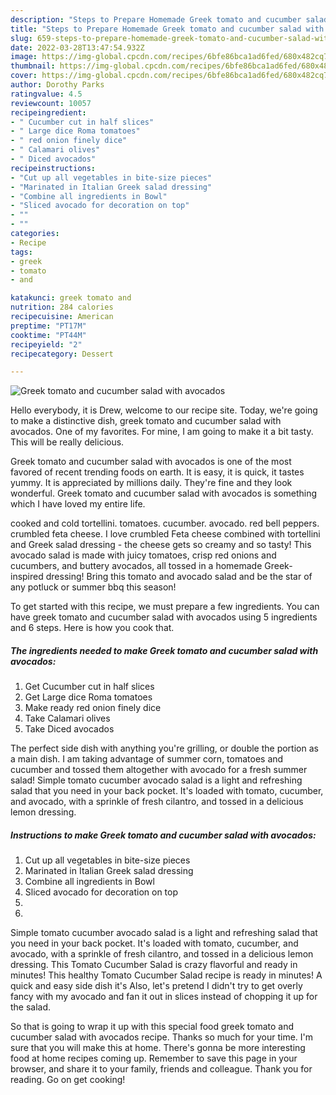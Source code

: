 ```yaml
---
description: "Steps to Prepare Homemade Greek tomato and cucumber salad with avocados"
title: "Steps to Prepare Homemade Greek tomato and cucumber salad with avocados"
slug: 659-steps-to-prepare-homemade-greek-tomato-and-cucumber-salad-with-avocados
date: 2022-03-28T13:47:54.932Z
image: https://img-global.cpcdn.com/recipes/6bfe86bca1ad6fed/680x482cq70/greek-tomato-and-cucumber-salad-with-avocados-recipe-main-photo.jpg
thumbnail: https://img-global.cpcdn.com/recipes/6bfe86bca1ad6fed/680x482cq70/greek-tomato-and-cucumber-salad-with-avocados-recipe-main-photo.jpg
cover: https://img-global.cpcdn.com/recipes/6bfe86bca1ad6fed/680x482cq70/greek-tomato-and-cucumber-salad-with-avocados-recipe-main-photo.jpg
author: Dorothy Parks
ratingvalue: 4.5
reviewcount: 10057
recipeingredient:
- " Cucumber cut in half slices"
- " Large dice Roma tomatoes"
- " red onion finely dice"
- " Calamari olives"
- " Diced avocados"
recipeinstructions:
- "Cut up all vegetables in bite-size pieces"
- "Marinated in Italian Greek salad dressing"
- "Combine all ingredients in Bowl"
- "Sliced avocado for decoration on top"
- ""
- ""
categories:
- Recipe
tags:
- greek
- tomato
- and

katakunci: greek tomato and 
nutrition: 284 calories
recipecuisine: American
preptime: "PT17M"
cooktime: "PT44M"
recipeyield: "2"
recipecategory: Dessert

---
```



![Greek tomato and cucumber salad with avocados](https://img-global.cpcdn.com/recipes/6bfe86bca1ad6fed/680x482cq70/greek-tomato-and-cucumber-salad-with-avocados-recipe-main-photo.jpg)

Hello everybody, it is Drew, welcome to our recipe site. Today, we're going to make a distinctive dish, greek tomato and cucumber salad with avocados. One of my favorites. For mine, I am going to make it a bit tasty. This will be really delicious.

Greek tomato and cucumber salad with avocados is one of the most favored of recent trending foods on earth. It is easy, it is quick, it tastes yummy. It is appreciated by millions daily. They're fine and they look wonderful. Greek tomato and cucumber salad with avocados is something which I have loved my entire life.

cooked and cold tortellini. tomatoes. cucumber. avocado. red bell peppers. crumbled feta cheese. I love crumbled Feta cheese combined with tortellini and Greek salad dressing - the cheese gets so creamy and so tasty! This avocado salad is made with juicy tomatoes, crisp red onions and cucumbers, and buttery avocados, all tossed in a homemade Greek-inspired dressing! Bring this tomato and avocado salad and be the star of any potluck or summer bbq this season!


To get started with this recipe, we must prepare a few ingredients. You can have greek tomato and cucumber salad with avocados using 5 ingredients and 6 steps. Here is how you cook that.

<!--inarticleads1-->

##### The ingredients needed to make Greek tomato and cucumber salad with avocados:

1. Get  Cucumber cut in half slices
1. Get  Large dice Roma tomatoes
1. Make ready  red onion finely dice
1. Take  Calamari olives
1. Take  Diced avocados


The perfect side dish with anything you&#39;re grilling, or double the portion as a main dish. I am taking advantage of summer corn, tomatoes and cucumber and tossed them altogether with avocado for a fresh summer salad! Simple tomato cucumber avocado salad is a light and refreshing salad that you need in your back pocket. It&#39;s loaded with tomato, cucumber, and avocado, with a sprinkle of fresh cilantro, and tossed in a delicious lemon dressing. 

<!--inarticleads2-->

##### Instructions to make Greek tomato and cucumber salad with avocados:

1. Cut up all vegetables in bite-size pieces
1. Marinated in Italian Greek salad dressing
1. Combine all ingredients in Bowl
1. Sliced avocado for decoration on top
1. 
1. 


Simple tomato cucumber avocado salad is a light and refreshing salad that you need in your back pocket. It&#39;s loaded with tomato, cucumber, and avocado, with a sprinkle of fresh cilantro, and tossed in a delicious lemon dressing. This Tomato Cucumber Salad is crazy flavorful and ready in minutes! This healthy Tomato Cucumber Salad recipe is ready in minutes! A quick and easy side dish it&#39;s Also, let&#39;s pretend I didn&#39;t try to get overly fancy with my avocado and fan it out in slices instead of chopping it up for the salad. 

So that is going to wrap it up with this special food greek tomato and cucumber salad with avocados recipe. Thanks so much for your time. I'm sure that you will make this at home. There's gonna be more interesting food at home recipes coming up. Remember to save this page in your browser, and share it to your family, friends and colleague. Thank you for reading. Go on get cooking!
